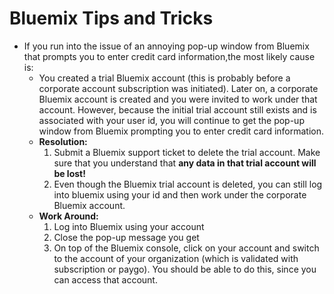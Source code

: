 # Bluemix Tips and Tricks

- If you run into the issue of an annoying pop-up window from Bluemix that prompts you to enter credit card information,the most likely cause is:
  - You created a trial Bluemix account (this is probably before a corporate account subscription was initiated). Later on, a corporate Bluemix account is created and you were invited to work under that account. However, because the initial trial account still exists and is associated with your user id, you will continue to get the pop-up window from Bluemix prompting you to enter credit card information.
  - **Resolution:**
    1. Submit a Bluemix support ticket to delete the trial account. Make sure that you understand that **any data in that trial account will be lost!**
    1. Even though the Bluemix trial account is deleted, you can still log into bluemix using your id and then work under the corporate Bluemix account.
  - **Work Around:**
    1. Log into Bluemix using your account
    1. Close the pop-up message you get
    1. On top of the Bluemix console, click on your account and switch to the account of your organization (which is validated with subscription or paygo).  You should be able to do this, since you can access that account.
